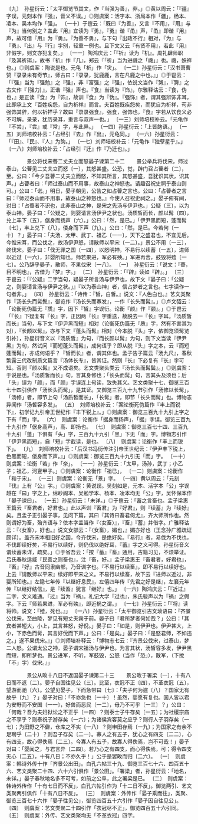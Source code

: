 <!-- { "loadSidebar": true } -->
〔九〕　孙星衍云：「太平御览节其文，作『当强为善』，非。」◎黄以周云：「『疆』字误，元刻本作『强』，音义不误。」◎则虞案：活字本、浙局本作「疆」，杨本、凌本、吴本均作「强」。
〔一十〕于鬯云：「既曰『为善』，又言『不用』，『用』与『为』当何别之？盖此『用』宜读为『勇』，『勇』谐『甬』声，『甬』即谐『用』声，故可借『用』为『勇』。『为善不勇』，与下句『出政不行』相对，『为』与『勇』、『出』与『行』字别，轻重一例也。且下文又云『有贤不用』，若此『用』非假字，则文亦犯复矣。」
〔一一〕陶鸿庆云：「『祈』读为『机』。周礼肆师职『及其祈珥』，故书『祈』作『几』，郑云『「祈」当为进禨之「禨」』也。禨，妖祥也。」◎则虞案：陶说是也。元龟「祈」作「灾」。
〔一二〕孙星衍云：「汉书萧曹赞『录录未有奇节』，师古曰：『录录，犹鹿鹿，言在凡鹿之中也。』」◎于鬯云：「『强』当为『强勉』之『强』，非『富强』之『强』，依说文当作『勥』，『勥』之古文作『｛强力｝』，正谐『强』声也。『食』当读为『饰』，尔雅释诂云：『食，伪也，』是正读『食』为『饰』，故训『食』为『伪』。『强饰』者，谓其强辨饰非耳，此即承上文『百姓疾怨，自为祈祥』而言。夫百姓既疾怨矣，而犹自为祈祥，苟非强饰其辞，何以祈祥乎？故曰『录录强食』，强食，强饰也，『食』字若从饮食义必不可解。录录，犹历录耳，重言与双声一也。」
〔一三〕刘师培校补云。「元龟作『不尝』，『尝』或『常』字，与此异。」
〔一四〕孙星衍云：「上皆韵语。」
〔一五〕刘师培校补云：「占经引『去』作『出』，元龟同。」
〔一六〕孙星衍云：「『田』、『民』、『人』为韵。」
〔一七〕刘师培校补云：「元龟作『独孽星乎』。」
〔一八〕刘师培校补云：「占经引『迁』作『乃迁也』。」



　　　　景公将伐宋瞢二丈夫立而怒晏子谏第二十二
　　景公举兵将伐宋，师过泰山，公瞢见二丈夫立而怒〔一〕，其怒甚盛。公恐，觉，辟门召占瞢者〔二〕，至。公曰：「今夕吾瞢二丈夫立而怒，不知其所言，其怒甚盛，吾犹识其状，识其声。」占瞢者曰：「师过泰山而不用事，故泰山之神怒也。请趣召祝史祠乎泰山则可。」公曰：「诺。」明日，晏子朝见，公告之如占瞢之言也。公曰：「占瞢者之言曰：『师过泰山而不用事，故泰山之神怒也。』今使人召祝史祠之。」晏子俯有间，对曰：「占瞢者不识也，此非泰山之神，是宋之先汤与伊尹也。」公疑〔三〕，以为泰山神。晏子曰：「公疑之，则婴请言汤伊尹之状也。汤质皙而长，颜以髯〔四〕，兑上丰下〔五〕，倨身而扬声〔六〕。」公曰：「然，是已。」「伊尹黑而短，蓬而髯〔七〕，丰上兑下〔八〕，偻身而下声〔九〕。」公曰：「然，是已。今若何〔一十〕？」晏子曰：「夫汤、太甲、武丁、祖乙〔一一〕，天下之盛君也，不宜无后。今惟宋耳，而公伐之，故汤伊尹怒，请散师以平宋〔一二〕。」景公不用〔一三〕，终伐宋。晏子曰：「伐无罪之国〔一四〕，以怒明神，不易行以续蓄〔一五〕，进师以近过〔一六〕，非婴所知也。师若果进，军必有殃。」军进再舍，鼓毁将殪〔一七〕。公乃辞乎晏子，散师，不果伐宋〔一八〕。 
〔一〕　孙星衍云：「说文：『瞢，目不明也』，古借为『梦』字。」
〔二〕　孙星衍云：「『辟』读如『辟』。」
〔三〕　于鬯云：「『公疑』二字当句，疑晏子所言汤与伊尹也，故下文『晏子曰：「公疑之，则婴请言汤与伊尹之状。」』『以为泰山神』者，信占梦者之言也。七字读作一句者非。」
〔四〕　孙星衍云：「诗传：『皙，白皙。』说文：『人色白也。』艺文类聚作『汤长头而髯鬓』，御览作『汤长头而寡发』，一作『长头而髯』。」◎卢文弨云：「论衡死伪篇无『质』字，因下『皙』字误衍。论衡『颜』作『颐』。」◎于鬯云「『长』下疑复有『长』字，正因两『长』字重迭，故脱去一『长』字耳。『汤质皙而长』当句，与下文『伊尹黑而短』相对（论衡死伪篇无『质』字，然有不害其为对），『长颜以髯』，亦与下文『蓬头而髯』相对（今本脱『头』字，依御览须髯览引补），孙星衍音义以『汤质皙』为句，『而长颜以髯』为句，则下文当读『伊尹黑』为句，然试问『而短蓬头而髯』，成何语乎？即从脱『头』字之本，云『而短蓬而髯』，亦成何语乎？『皙而长』者，谓其体也。孟子告子篇云『汤九尺』，春秋繁露三代改制质文篇言『汤体长专』，皆其证。然则『长』下必复有『长』字可知。否则『颜以髯』又不成语矣。艺文类聚头类云『汤长头而髯鬓』。」◎则虞案：于说是也。「汤质皙而长」句，言其身修也；「长头而髯」句，言其头及须也；后「头」误为「颜」，而「颜」字误连上句读，致失其义。艺文类聚十七、御览三百七十四引俱作「汤长头而髯」，是其证。又御览三百九十九节引作「汤修以长髯」，「汤修」者，即节上句「汤质皙而长」，「长髯」者，即节「长头而髯」也。博物志异闻作「汤皙容多发」。
〔五〕　刘师培校补云：「案论衡死伪篇作『丰上而锐下』，初学记九引帝王世纪作『丰下锐上』。」◎则虞案：御览三百九十九引上字之下有「而」字。
〔六〕　则虞案：论衡作「据身而扬声」，「据」字误。御览三百九十九引作「倨身高声」，高、即扬也。
〔七〕　则虞案：御览三百七十四、三百九十九引「蓬」下俱有「头」字，三百九十九引「黑」下无「而」字。博物志引作「伊尹黑而短」，自「短」字截读，是也。
〔八〕　则虞案：论衡作「丰上而锐下」。
〔九〕　刘师培校补云：「后汉书冯衍传注引帝王世纪云：『伊尹丰下锐上，色黑而短，偻身而下声。』」◎则虞案：御览三百九十九引无「而」字。
〔一十〕则虞案：论衡「若」作「奈」。
〔一一〕孙星衍云：「太甲，汤孙，武丁；小乙子；祖乙，河亶甲子。」◎则虞案：论衡作「祖已」，
〔一二〕则虞案：论衡作「和于宋」。
〔一三〕则虞案：论衡无「景」字。
〔一四〕黄以周云：「元刻『伐』上有『公』字。」◎则虞案：黄说误。吴刻如是，元本、活字本「公」字误越在「曰」字之上，绵眇阁本、吴勉学本、杨本、凌本均无「公」字，吴怀保本作「晏子谏曰」。
〔一五〕孙星衍云：「未详。」◎于鬯云：「蓄之言畜也。孟子梁惠王篇云『畜君者，好君也。』此以声训『畜君』为『好君』，则『续蓄』为『续好』矣。且孟子正引晏子事，见问下篇，其曰『其诗曰畜君何尤』，齐大师所作也。然则谓好为畜，殆齐语与？依本字盖当作『〈女畜〉』，『畜』『蓄』并借字。广雅释诂云：『〈女畜〉，好也。』说文女部云：『〈女畜〉，媚也，』媚亦好也（王念孙广雅疏证颇详）。盖齐宋本相旧好之国，今齐伐宋，是绝好矣。『易行』者，易伐为不伐也，不伐即续好矣，不易行以续好，则仍伐以绝好耳，『蓄』字之义可得。孙星衍音义谓续蓄未详，疏矣。」◎于省吾云：「按『蓄』『畜』通用，古籍习见，不烦举证。吕氏春秋适威『民善之则畜也』，注『畜，好。』孟子梁惠王『畜君者，好君也』，『畜』『好』古音同隶幽部，乃音训字也。『不易行以续畜』，即不易行以续好也。上云『请散师以平宋』续好即平宋之义。不易行以续畜，故下云『进师以近过，非婴所知也。』左隐七年传『以继好息民』，左僖四年传『先君之好是继』，左襄元年传『以继好结信』，是『续畜』犹言『继好』也。」
〔一六〕陶鸿庆云：「『近过』二字，文义难通。『过』当为『祸』。礼记大学『过也』，朱氏骏声以为『祸』之假字。下云『师若果进，军必有殃』，即近祸之谓。」
〔一七〕孙星衍云：「『将』读将帅。说文：『殪，死也。』」
〔一八〕孙星衍云：「太平御览引古文琐语曰：『齐景公伐宋，至曲陵，梦见有短丈夫宾于前。晏子曰「君所梦者何如哉？」公曰：「其宾者甚短大，小上，其言甚怒，好侻。」晏子曰：「如是，则伊尹也。伊尹甚大，上小，下赤色而髯，其言好侻而下声。」公曰：「是矣。」晏子曰：「是怒君师，不如违之。」遂不果伐宋。』」◎刘师培补释云：「博物志七云：『齐景公伐宋，过泰山，梦二人怒。公谓太公之神，晏子谓宋祖汤与伊尹也。为言其状，汤皙容多发，伊尹黑而短，即所梦也。景公进军，不听，军鼓毁，公怒（当作「恐」），散军，（下挩「不」字）伐宋。』」 



　　　　景公从畋十八日不返国晏子谏第二十三
　　景公畋于署梁〔一〕，十有八日而不返〔二〕。晏子自国往见公〔三〕。比至，衣冠不正〔四〕，不革衣冠〔五〕，望游而驰〔六〕。公望见晏子，下而急带曰〔七〕：「夫子何为遽〔八〕？国家无有故乎〔九〕？」晏子对曰：「不亦急也〔一十〕！虽然，婴愿有复也。国人皆以君为安野而不安国〔一一〕，好兽而恶民〔一二〕，毋乃不可乎〔一三〕？」公曰：「何哉？吾为夫妇狱讼之不正乎〔一四〕？则泰士子牛存矣〔一五〕；为社稷宗庙之不享乎？则泰祝子游存矣〔一六〕；为诸侯宾客莫之应乎？则行人子羽存矣〔一七〕；为田野之不僻，仓库之不实〔一八〕？则申田存焉〔一九〕；为国家之有余不足聘乎〔二十〕？则吾子存矣〔二一〕。寡人之有五子，犹心之有四支〔二二〕，心有四支，故心得佚焉〔二三〕。今寡人有五子，故寡人得佚焉，岂不可哉！」晏子对曰：「婴闻之，与君言异〔二四〕。若乃心之有四支，而心得佚焉，可；得令四支无心〔二五〕，十有八日；不亦久乎！」公于是罢畋而归〔二六〕。
〔一〕　则虞案：韩诗外传十作「齐景公出田」。白孔六帖三十九、御览三百七十六、四百五十六、艺文类聚二十四、六十六引俱作「景公田」。「署梁」者，孙星衍云：「地名，未详。」晏子春秋地名多不可考，如前之公阜，此之署梁是已。
〔二〕　则虞案：韩诗外传作「十有七日而不反」，白孔六帖引作为「十二日不反」。御览两引、艺文类聚两引俱作「十有八日不反」。
〔三〕　则虞案：外传作「晏子乘而往」，类聚、御览三百七十六作「晏子往见公」，御览四百五十六引作「晏子因自往见公」。
〔四〕　则虞案：艺文类聚二十四引作「衣冠尽不正」，御览四百五十六引同。
〔五〕　则虞案：外传、艺文类聚均无「不革衣冠」四字。
